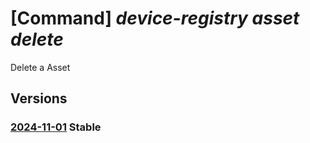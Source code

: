 # [Command] _device-registry asset delete_

Delete a Asset

## Versions

### [2024-11-01](/Resources/mgmt-plane/L3N1YnNjcmlwdGlvbnMve30vcmVzb3VyY2Vncm91cHMve30vcHJvdmlkZXJzL21pY3Jvc29mdC5kZXZpY2VyZWdpc3RyeS9hc3NldHMve30=/2024-11-01.xml) **Stable**

<!-- mgmt-plane /subscriptions/{}/resourcegroups/{}/providers/microsoft.deviceregistry/assets/{} 2024-11-01 -->
